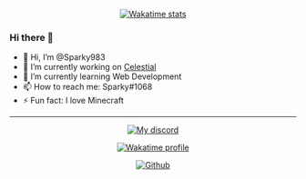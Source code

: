 <!-- 
MIT License

Copyright (c) [year] [fullname]

Permission is hereby granted, free of charge, to any person obtaining a copy
of this software and associated documentation files (the "Software"), to deal
in the Software without restriction, including without limitation the rights
to use, copy, modify, merge, publish, distribute, sublicense, and/or sell
copies of the Software, and to permit persons to whom the Software is
furnished to do so, subject to the following conditions:

The above copyright notice and this permission notice shall be included in all
copies or substantial portions of the Software. 
-->

<p align="center">
    <a href="https://wakatime.com/@6dd7b83a-55f5-4fe2-9e42-9cbefb6992c7">
        <img alt="Wakatime stats" src="https://wakatime.com/badge/user/6dd7b83a-55f5-4fe2-9e42-9cbefb6992c7.svg?style=flat-square">
    </a>
</p>

### Hi there 👋

- 👋 Hi, I’m @Sparky983
- 🔭 I’m currently working on [Celestial](https://github.com/celestial-mc)
- 🌱 I’m currently learning Web Development
- 📫 How to reach me: Sparky#1068
- ⚡ Fun fact: I love Minecraft

--- 

<p align="center">
    <a href="https://discord.com/users/553780289869185034">
        <img alt="My discord" src="https://lanyard.cnrad.dev/api/553780289869185034?hideBadges=true&hideStatus=true">
    </a>
</p>

<p align="center">
    <a href="https://wakatime.com/@6dd7b83a-55f5-4fe2-9e42-9cbefb6992c7">
        <img alt="Wakatime profile" src="https://github-readme-stats.vercel.app/api/wakatime?username=Sparky&layout=compact&langs_count=5&&theme=dracula&hide_border=true&bg_color=1a1c1f&icon_color=4e90f0&title=e74545&border_radius=10">
    </a>
</p>

<p align="center">
    <a href="https://github.com/sparky983">
        <img alt="Github" src="https://github-readme-stats.vercel.app/api?username=sparky983&theme=dracula&show_icons=true&hide_border=true&bg_color=1a1c1f&icon_color=4e90f0&title=e74545&border_radius=10&card_width=410">
    </a>
</p>

#
